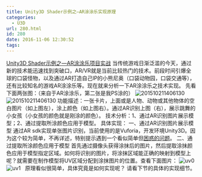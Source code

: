 ```yaml
---
title: Unity3D Shader示例之—AR涂涂乐实现原理
categories:
  - U3D
url: 280.html
id: 280
date: 2016-11-06 12:30:52
tags:
---
```


[Unity3D Shader示例之—AR涂涂乐项目实战](http://www.le-more.com/?p=1093) 当传统游戏日渐泛滥的今天，通过新的技术能迅速找到突破口，AR/VR就是当前比较热门的技术。前段时间引爆全球的口袋怪物，以及通过AR打造自己IP的小熊尼奥（口袋动物园，口袋交通等），还有比较知名的游戏AR涂涂乐等。现在就来分析一下AR涂涂乐之技术实现。 先看下面两张图：（来自于AR涂涂乐，第二张是我PS涂的） ![201510211406130](http://www.le-more.com/wp-content/uploads/2016/10/201510211406130.jpg) ![201510211406130](http://www.le-more.com/wp-content/uploads/2016/10/201510211406130.png) 功能描述：一张卡片，上面或是人物、动物或其他物体的空白图片（如上图左），涂上颜色（如上图右）。通过AR识别上图（右），展示跳舞的小女孩（小女孩的颜色就是刚涂的颜色）。 技术分析：1、通过AR识别图片展示模型；2、通过提取所涂颜色应用于模型。 具体实现： 一、通过AR识别图片展示模型 通过AR sdk实现单张图片识别，当前使用的是Vuforia，开发环境Unity3D。因为这个较为简单，不再详述，特别提示遇到一个看似简单但[困惑的问题](http://www.le-more.com/?p=296)。 二、通过提取所涂颜色应用于模型 首先通过摄像头获得涂抹后的图片，然后提取涂抹颜色应用于模型指定区域。如何将识别的图片，将涂抹区域能正确的映射到模型上呢？就需要在制作模型将UV区域分配到涂抹图片的位置。查看下面图片： ![uv0](http://www.le-more.com/wp-content/uploads/2016/11/uv0.png) ![uv1](http://www.le-more.com/wp-content/uploads/2016/11/uv1.png)   原理看似很简单，具体究竟是如何实现呢？ 请看下节的具体的实现细节。